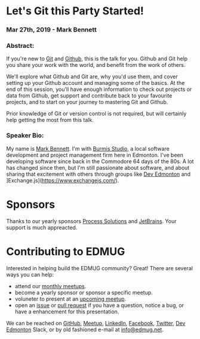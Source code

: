# Let's Git this Party Started!
### Mar 27th, 2019 - Mark Bennett

### Abstract:
If you're new to [Git](https://git-scm.com/) and [Github](https://github.com/), this is the talk for you. Github and Git help you share your work with the world, and benefit from the work of others.

We'll explore what Github and Git are, why you'd use them, and cover setting up your Github account and managing some of the basics. At the end of this session, you'll have enough information to check out projects or data from Github, get support and contribute back to your favourite projects, and to start on your journey to mastering Git and Github.

Prior knowledge of Git or version control is not required, but will certainly help getting the most from this talk.

### Speaker Bio:
My name is [Mark Bennett](https://markbennett.ca/). I'm with [Burmis Studio](http://burmis.ca/), a local software development and project management firm here in Edmonton. I've been developing software since back in the Commodore 64 days of the 80s. A lot has changed since then, but I'm still passionate about software, and about sharing that excitement with others through groups like [Dev Edmonton](https://devedmonton.com/) and ]Exchange.js](https://www.exchangejs.com/).

# Sponsors
Thanks to our yearly sponsors [Process Solutions](https://www.pscl.com/) and [JetBrains](https://www.jetbrains.com/).  Your support is much appreacted.

# Contributing to EDMUG
Interested in helping build the EDMUG community?  Great!  There are several ways you can help:

- attend our [monthly meetups](https://www.meetup.com/Edmonton-NET-User-Group/).
- become a yearly sponsor or sponsor a specific meetup.
- voluneter to present at an [upcoming meetup](https://www.meetup.com/Edmonton-NET-User-Group).
- open an [issue](https://github.com/edmug/Meetup-2019-04-30/issues) or [pull request](https://github.com/edmug/Meetup-2019-04-30/pulls) if you have a question, notice a bug, or have a enhancement for this presentation.

We can be reached on [GitHub](https://github.com/edmug), [Meetup](https://www.meetup.com/Edmonton-NET-User-Group/), [LinkedIn](https://www.linkedin.com/groups/667117/), [Facebook](https://www.facebook.com/groups/2608240324), [Twitter](https://twitter.com/yegdotnet), [Dev Edmonton](https://devedmonton.com/) Slack, or by old fashioned e-mail at info@edmug.net.
